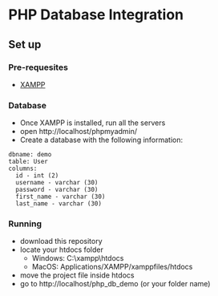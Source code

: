 # PHP Database Integration

## Set up
### Pre-requesites
- [XAMPP](https://www.apachefriends.org)

### Database
- Once XAMPP is installed, run all the servers
- open http://localhost/phpmyadmin/
- Create a database with the following information:

```
dbname: demo
table: User
columns:
  id - int (2)
  username - varchar (30)
  password - varchar (30)
  first_name - varchar (30)
  last_name - varchar (30)
```

### Running
- download this repository
- locate your htdocs folder
  - Windows: C:\xampp\htdocs
  - MacOS: Applications/XAMPP/xamppfiles/htdocs
- move the project file inside htdocs
- go to http://localhost/php_db_demo (or your folder name)

